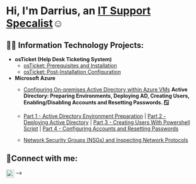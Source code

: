 <h1>Hi, I'm Darrius, an <a href="https://linkedin.com/in/darrius-singleton">IT Support Specalist</a>☺</h1>

<h2>👨‍💻 Information Technology Projects:</h2>

- <b>osTicket (Help Desk Ticketing System)</b>
  - [osTicket: Prerequisites and Installation](https://github.com/darriussingleton/osticket-prereqs)
  - [osTicket: Post-Installation Configuration](https://github.com/darriussingleton/post-install-config)
- <b>Microsoft Azure</b>
  - [Configuring On-premises Active Directory within Azure VMs](https://github.com/darriussingleton/Configuring-On-premises-Active-Directory-within-Azure-VMs)
 <b> Active Directory: Preparing Environments, Deploying AD, Creating Users, Enabling/Disabling Accounts and Resetting Passwords. 🪟</b>
  - [Part 1 - Active Directory Environment Preparation](https://github.com/darriussingleton/Configuring-On-premises-Active-Directory-within-Azure-VMs) | [Part 2 - Deploying Active Directory](https://github.com/darriussingleton/Deploying-Active-Directory/blob/main/README.md) | [Part 3 - Creating Users With Powershell Script](https://github.com/cyberwahid01/4.3-Creating-Users-With-Powershell-Script) | [Part 4 - Configuring Accounts and Resetting Passwords](https://github.com/cyberwahid01/4.4-Configuring-Accounts-and-Resetting-Passwords)

  - [Network Security Groups (NSGs) and Inspecting Network Protocols](https://github.com/darriussingleton/azure-network-protocols)

<h2>🤳Connect with me:</h2>

[<img align="left" alt="darrius | LinkedIn" width="22px" src="https://cdn.jsdelivr.net/npm/simple-icons@v3/icons/linkedin.svg" />][linkedin]


[linkedin]: https://linkedin.com/in/darrius-singleton
-->

